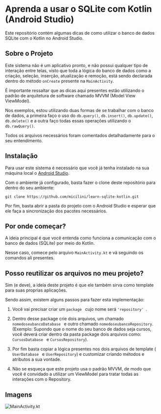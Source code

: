 # Aprenda a usar o SQLite com Kotlin (Android Studio)
Este repositório contém algumas dicas de como utilizar o banco de dados SQLite com o Kotlin no Android Studio.

## Sobre o Projeto

Este sistema não é um aplicativo pronto, e não possui qualquer tipo de interação entre telas, visto que toda a lógica do banco de dados como a criação, seleção, inserção, atualização e remoção, está sendo declarada dentro do método ```onCreate``` presente na ```MainActivity```.

É importante ressaltar que as dicas aqui presentes estão utilizando o padrão de arquitetura de software chamado MVVM (Model View ViewModel).

Nos exemplos, estou utilizando duas formas de se trabalhar com o banco de dados, a primeira faço o uso do ```db.query()```, ```db.insert()```, ```db.update()```, ```db.delete()``` e a outra faço todas essas operações utilizando o ```db.rawQuery()```.

Todos os arquivos necessários foram comentados detalhadamente para o seu entendimento.

## Instalação 

Para usar este sistema é necessário que você já tenha instalado na sua máquina local o [Android Studio](https://developer.android.com/studio).

Com o ambiente já configurado, basta fazer o clone deste repositório para dentro do seu ambiente:

 ```git clone https://github.com/micilini/learn-sqlite-kotlin.git```

 Por fim, basta abrir a pasta do projeto com o Android Studio e esperar que ele faça a sincronização dos pacotes necessários.

 ## Por onde começar?

 A ideia principal é que você entenda como funciona a comunicação com o banco de dados (SQLite) por meio do Kotlin.

 Nesse caso, comece pelo arquivo ```MainActivity.kt``` e vá seguindo os comandos ali presentes.

 ## Posso reutilizar os arquivos no meu projeto?

Sim (e deve), a ideia deste projeto é que ele também sirva como template para suas proprias aplicações.

Sendo assim, existem alguns passos para fazer esta implementação:

1) Você vai precisar criar um  ```package ``` cujo nome será  ```'repository' ```.

2) Dentro desse package crie dois arquivos, um chamado  ```nomedoseubancoDatabase ``` e outro chamado  ```nomedoseubancoRepository```. (Exemplo: Supondo que o nome do seu banco de dados seja cursos, você deverá criar dentro da pasta package dois arquivos como:  ```CursosDatabase ``` e ```CursosRepository```).

3) Por fim basta copiar a lógica presentes nos dois arquivos de template ( ```UserDatabase ``` e ```UserRepository```) e customizar criando métodos e atributos a sua vontade.

4) Não se esqueça que este projeto usa o padrão MVVM, de modo que você é convidado a utilizar um ViewModel para tratar todas as interações com o Repository.

## Imagens

![MainActivity.kt](http://micilini.com/assets/img/learn-sqlite-kotlin.png)

